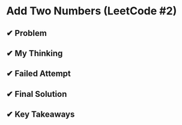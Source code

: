 # Add Two Numbers (LeetCode #2)

## ✔︎ Problem

## ✔︎ My Thinking

## ✔︎ Failed Attempt


## ✔︎ Final Solution

## ✔︎ Key Takeaways
